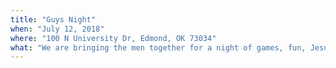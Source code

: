 ```yaml
---
title: "Guys Night"
when: "July 12, 2018"
where: "100 N University Dr, Edmond, OK 73034"
what: "We are bringing the men together for a night of games, fun, Jesus, and brotherhood."
---
```

